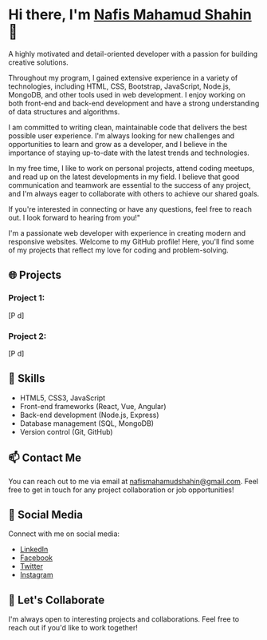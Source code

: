 # Hi there, I'm [Nafis Mahamud Shahin](https://nafismahamudshahin.com/) 👋
A highly motivated and detail-oriented developer with a passion for building creative solutions.
 
Throughout my program, I gained extensive experience in a variety of technologies, including HTML, CSS, Bootstrap, JavaScript, Node.js, MongoDB, and other tools used in web development. I enjoy working on both front-end and back-end development and have a strong understanding of data structures and algorithms.

I am committed to writing clean, maintainable code that delivers the best possible user experience. I'm always looking for new challenges and opportunities to learn and grow as a developer, and I believe in the importance of staying up-to-date with the latest trends and technologies.

In my free time, I like to work on personal projects, attend coding meetups, and read up on the latest developments in my field. I believe that good communication and teamwork are essential to the success of any project, and I'm always eager to collaborate with others to achieve our shared goals.

If you're interested in connecting or have any questions, feel free to reach out. I look forward to hearing from you!"    

I'm a passionate web developer with experience in creating modern and responsive websites. Welcome to my GitHub profile! Here, you'll find some of my projects that reflect my love for coding and problem-solving.

## 🌐 Projects

### Project 1: [](https://github.com/yourusername/project1)
[P d]

### Project 2: [](https://github.com/yourusername/project2)
[P d]


## 🚀 Skills

- HTML5, CSS3, JavaScript
- Front-end frameworks (React, Vue, Angular)
- Back-end development (Node.js, Express)
- Database management (SQL, MongoDB)
- Version control (Git, GitHub)

## 📫 Contact Me

You can reach out to me via email at [nafismahamudshahin@gmail.com](mailto:nafismahamudshahin@gmail.com). Feel free to get in touch for any project collaboration or job opportunities!

## 🔗 Social Media

Connect with me on social media:

- [LinkedIn](https://www.linkedin.com/in/nafismahamudshahin/)
- [Facebook](https://www.facebook.com/nafismahamudshahin/)
- [Twitter](https://twitter.com/yourusername)
- [Instagram](https://www.instagram.com/nafismahamudshahine)

## 🤝 Let's Collaborate

I'm always open to interesting projects and collaborations. Feel free to reach out if you'd like to work together!

